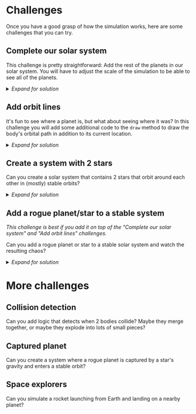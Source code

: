 # Challenges 

Once you have a good grasp of how the simulation works, here are some challenges that you can try.

## Complete our solar system

This challenge is pretty straightforward: Add the rest of the planets in our solar system. You will have to adjust the scale of the simulation to be able to see all of the planets.

<details>
  <summary><i>Expand for solution</i></summary>

  First, we will need to add some new colors in the Colors class:

  ```diff
    WHITE = (255, 255, 255)
    YELLOW = (255, 255, 0)
    BLUE = (100, 149, 237)
    RED = (188, 39, 50)
    DARK_GREY = (80, 78, 81)
  + GREY_BROWN = (128, 128, 128)
  + YELLOW_WHITE = (255, 255, 224)
  + RUSTY_RED = (188, 39, 50)
  + ORANGE = (255, 165, 0)
  + PALE_YELLOW = (255, 255, 204)
  + PALE_BLUE_GREEN = (173, 216, 230)
  + DEEP_BLUE = (0, 0, 128)
  ```

  Then we can add the rest of the planets:

  ```diff
    sun = Body(0, 0, 0, 0, 1.9891e30, 20, Colors.YELLOW)
    bodies.append(sun)

  + mercury = Body(5.79e10, 0, 0, -47.87e3,
  +                3.30e23, 7.5, Colors.GREY_BROWN)
  + bodies.append(mercury)
  +
  + venus = Body(1.082e11, 0, 0, 35.02e3,
  +              4.87e24, 8.5, Colors.YELLOW_WHITE)
  + bodies.append(venus)
  +
    earth = Body(Physics.AU, 0, 0, -29.783e3,
                 5.97e24, 9, Colors.PURE_BLUE)
    bodies.append(earth)

  + mars = Body(2.28e11, 0, 0, -24.077e3,
  +             6.42e23, 8.75, Colors.RUSTY_RED)
  + bodies.append(mars)
  +
  + jupiter = Body(7.785e11, 0, 0, -13.07e3,
  +                1.898e27, 12, Colors.ORANGE)
  + bodies.append(jupiter)
  +
  + saturn = Body(1.432e12, 0, 0, -9.69e3,
  +               5.68e26, 10, Colors.PALE_YELLOW)
  + bodies.append(saturn)
  +
  + uranus = Body(2.867e12, 0, 0, 6.81e3,
  +               8.68e25, 9, Colors.PALE_BLUE_GREEN)
  + bodies.append(uranus)
  +
  + neptune = Body(4.515e12, 0, 0, -5.43e3,
  +                1.02e26, 9.75, Colors.DEEP_BLUE)
  + bodies.append(neptune)
  ```

  Lastly, we will adjust the scale of the simulation so we can see all the way out to Neptune:

  ```diff
  - scale = 250 / Physics.AU  # The scale for rendering objects in the simulation
  + scale = 20 / Physics.AU  # The scale for rendering objects in the simulation
  ```

</details>


## Add orbit lines

It's fun to see where a planet is, but what about seeing where it was? In this challenge you will add some additional code to the `draw` method to draw the body's orbital path in addition to its current location.

<details>
  <summary><i>Expand for solution</i></summary>

  In order to draw the orbital path, we need to keep track of where the body has been. This means adding a new variable to track the x and y position over time:

  This change adds a new field that will contain the history of our orbit.
  ```diff
    def __init__(self, x: float, y: float, vel_x: float, vel_y: float, m: float, r: float, color: tuple[int, int, int]):
        """
        Initialize a 'Body' object with necessary starting values.

        Args:
            x (float): The body's starting location on the x-axis.
            y (float): The body's starting location on the y-axis.
            vel_x (float): The body's starting velocity on the x-axis.
            vel_y (float): The body's starting velocity on the y-axis.
            m (float): The body's mass in kg.
            r (float): The body's radius in pixels (only used to draw the body).
            color (float): The body's color (only used to draw the body).
        """
        self.x = x          # initial x location
        self.y = y          # initial y location
        self.vel_x = vel_x  # initial x velocity
        self.vel_y = vel_y  # initial y velocity
        self.m = m          # mass
        self.r = r          # draw radius
        self.color = color  # draw color

  +     self.orbit = []
  ```

  and this change will track that history:
  ```diff
        # Update the current location
        self.x += self.vel_x * timestep
        self.y += self.vel_y * timestep

  +     self.orbit.append((self.x, self.y))
  ```

  After we have that orbital history in the `self.orbit` variable, we can add code to the `draw` method to draw the line:

  ```diff
          # Draws a circle with radius r centered on the point (x, y)
          pygame.draw.circle(win, self.color, (x, y), self.r)

  +       if len(self.orbit) > 2:
  +           scaled_points = []
  +           for x, y in self.orbit:
  +               scaled_points.append(
  +               (x * scale + win.get_width() / 2, y * scale + win.get_height() / 2))
  +           pygame.draw.lines(win, self.color, False, scaled_points, 2)
  ```

</details>


## Create a system with 2 stars

Can you create a solar system that contains 2 stars that orbit around each other in (mostly) stable orbits? 

<details>
  <summary><i>Expand for solution</i></summary>

  I don't have an actual solution here! This is the closest that I was able to get. I created 2 stars of equal mass and placed them at equal distance from the center point. It is almost stable, but they eventually get closer and closer until they crash!

```diff
-   sun = Body(0, 0, 0, 0, 1.9891e30, 20, Colors.YELLOW)
-   bodies.append(sun)
-
-   earth = Body(Physics.AU, 0, 0, 29.783e3,
-                5.97e24, 9, Colors.BLUE)
-   bodies.append(earth)
+   mass = 2e29
+   distance = Physics.AU
+   velocity = math.sqrt(Physics.G * mass * 2 / (distance * 2)) / 2
+   star1 = Body(distance, 0, 0, velocity, mass, 20, Colors.YELLOW)
+   bodies.append(star1)

+   star2 = Body(-1*distance, 0, 0, -1 * velocity, mass, 20, Colors.RED)
+   bodies.append(star2)
```

</details>

## Add a rogue planet/star to a stable system

_This challenge is best if you add it on top of the "Complete our solar system" and "Add orbit lines" challenges._

Can you add a rogue planet or star to a stable solar system and watch the resulting chaos?

<details>
  <summary><i>Expand for solution</i></summary>

  There are infinite possibilities for how you can do this. The example solution here shows adding a **massive** rogue star that plows through our solar system.

```diff
    uranus = Body(2.867e12, 0, 0, 6.81e3,
                  8.68e25, 9, Colors.PALE_BLUE_GREEN)
    bodies.append(uranus)

    neptune = Body(4.515e12, 0, 0, -5.43e3,
                   1.02e26, 9.75, Colors.DEEP_BLUE)
    bodies.append(neptune)

+   rogue = Body(10e13, 10.2e13, -2e5, -2e5, 5e32, 20, Colors.DARK_GREY)
+   bodies.append(rogue)
```

</details>

# More challenges

## Collision detection

Can you add logic that detects when 2 bodies collide? Maybe they merge together, or maybe they explode into lots of small pieces?

## Captured planet

Can you create a system where a rogue planet is captured by a star's gravity and enters a stable orbit?

## Space explorers

Can you simulate a rocket launching from Earth and landing on a nearby planet?
